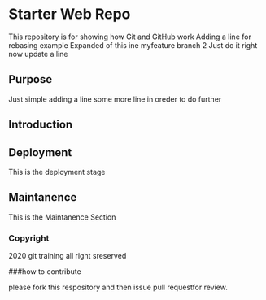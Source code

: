 # Starter Web Repo

This repository is for showing how Git and GitHub work
Adding a line for rebasing example Expanded of this ine myfeature branch 2
Just do it right now update a line 

## Purpose
Just simple adding a line some more line in oreder to do further


## Introduction

## Deployment
This is the deployment stage

## Maintanence

This is the Maintanence Section
### Copyright

2020 git training all right sreserved 

###how to contribute

please fork this respository and then issue pull requestfor review.